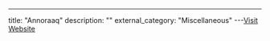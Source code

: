 ---
title: "Annoraaq"
description: ""
external_category: "Miscellaneous"
---[Visit Website](https://github.com/Annoraaq)

